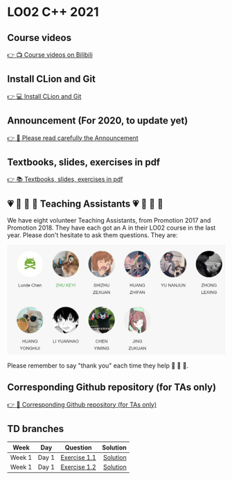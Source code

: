 # LO02 C++ 2021

## Course videos

[:point_right: :tv: Course videos on Bilibili](https://www.bilibili.com/video/BV1364y1h7sb?spm_id_from=pageDriver)

## Install CLion and Git

[:point_right: :computer: Install CLion and Git](https://gitee.com/lundechen/hello)

## Announcement (For 2020, to update yet)

[:point_right: :loudspeaker: Please read carefully the Announcement](../master/Announcement.md)

## Textbooks, slides, exercises in pdf

[:point_right: :books: Textbooks, slides, exercises in pdf](../../tree/master/pdf)

## :heartpulse: :rocket: :musical_note: :100: Teaching Assistants :heartpulse: :rocket: :musical_note: :100:
We have eight volunteer Teaching Assistants, from Promotion 2017 and Promotion 2018.
They have each got an A in their LO02 course in the last year.
Please don't hesitate to ask them questions.
They are:

![](img/ta.png)

Please remember to say "thank you" each time they help :clap: :clap: :clap:.

## Corresponding Github repository (for TAs only)

[:point_right: :gem: Corresponding Github repository (for TAs only)](https://github.com/cppshu/cpp_2021_TA/tree/master)

## TD branches

Week | Day | Question | Solution    
------- | ------- | ---------------- | ----------: 
Week 1  | Day 1  | [Exercise 1.1](../../tree/day1-ex1.1) | [Solution](../../tree/day1-ex1.1-solution) 
Week 1  | Day 1  | [Exercise 1.2](../../tree/day1-ex1.2) | [Solution](../../tree/day1-ex1.2-solution) 



